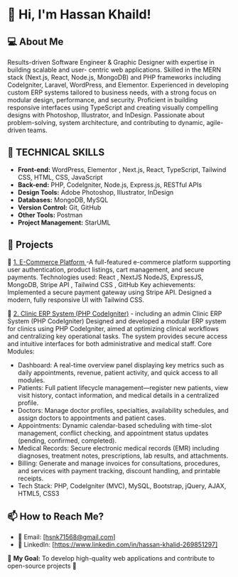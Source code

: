 # 👋 Hi, I'm Hassan Khaild!

## 💻 About Me
Results-driven Software Engineer & Graphic Designer with expertise in building scalable and user-
centric web applications. Skilled in the MERN stack (Next.js, React, Node.js, MongoDB) and PHP
frameworks including CodeIgniter, Laravel, WordPress, and Elementor. Experienced in developing
custom ERP systems tailored to business needs, with a strong focus on modular design, performance,
and security. Proficient in building responsive interfaces using TypeScript and creating visually
compelling designs with Photoshop, Illustrator, and InDesign. Passionate about problem-solving, system
architecture, and contributing to dynamic, agile-driven teams.
## 🚀 TECHNICAL SKILLS
- **Front-end:** WordPress, Elementor , Next.js, React, TypeScript, Tailwind CSS, HTML, CSS, JavaScript
- **Back-end:**  PHP, CodeIgniter, Node.js, Express.js, RESTful APIs
- **Design Tools:** Adobe Photoshop, Illustrator, InDesign
- **Databases:** MongoDB, MySQL
- **Version Control:** Git, GitHub
- **Other Tools:** Postman
- **Project Management:** StarUML

## 🌟 Projects

🔹 [1. E-Commerce Platform ](https://github.com/HassanKhalid2000/E-commerce) -A full-featured e-commerce platform supporting user authentication, product listings, cart management, and secure payments.
Technologies used: React , NextJS NodeJS, ExpressJS, MongoDB, Stripe API , Tailwind CSS , GitHub
Key achievements:
 Implemented a secure payment gateway using Stripe API.
Designed a modern, fully responsive UI with Tailwind CSS.

🔹 [2. Clinic ERP System (PHP CodeIgniter)](https://github.com/HassanKhalid2000/clinicSystem) - including an admin Clinic ERP System (PHP CodeIgniter)
Designed and developed a modular ERP system for clinics using PHP CodeIgniter, aimed at optimizing
clinical workflows and centralizing key operational tasks. The system provides secure access and
intuitive interfaces for both administrative and medical staff.
Core Modules:
- Dashboard:
A real-time overview panel displaying key metrics such as daily appointments, revenue, patient activity,
and quick access to all modules.
- Patients:
Full patient lifecycle management—register new patients, view visit history, contact information, and
medical details in a centralized profile.
- Doctors:
Manage doctor profiles, specialties, availability schedules, and assign doctors to appointments and
patient cases.
- Appointments:
Dynamic calendar-based scheduling with time-slot management, conflict checking, and appointment
status updates (pending, confirmed, completed).
- Medical Records:
Secure electronic medical records (EMR) including diagnoses, treatment notes, prescriptions, lab
results, and attachments.
- Billing:
Generate and manage invoices for consultations, procedures, and services with payment tracking,
discount handling, and printable receipts.
- Tech Stack: PHP, CodeIgniter (MVC), MySQL, Bootstrap, jQuery, AJAX, HTML5, CSS3

## 📫 How to Reach Me?
- 📧 Email: [hsnk71568@gmail.com]
- 🔗 LinkedIn: [https://www.linkedin.com/in/hassan-khalid-269851297]


🎯 **My Goal:** To develop high-quality web applications and contribute to open-source projects 🚀
